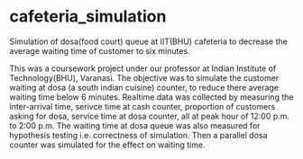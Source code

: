 # cafeteria_simulation
Simulation of dosa(food court) queue at IIT(BHU) cafeteria to decrease the average waiting time of customer to six minutes. 

This was a coursework project under our professor at Indian Institute of Technology(BHU), Varanasi. The objective was to simulate the customer waiting at dosa (a south indian cuisine) counter, to reduce there average waiting time below 6 minutes. Realtime data was collected by measuring the inter-arrival time, serivce time at cash counter, proportion of customers asking for dosa, service time at dosa counter, all at peak hour of 12:00 p.m. to 2:00 p.m. The waiting time at dosa queue was also measured for hypothesis testing i.e. correctness of simulation. Then a parallel dosa counter was simulated for the effect on waiting time. 
